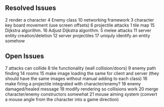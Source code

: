 ## Resolved Issues ##
2 render a character
4 Enemy class
10 networking framework
3 character key board movement (use screen offsets)
6 projectile attacks
1 tile map
15 Dijkstra algorithm.
16 Adjust Dijkstra algorithm.
5 melee attacks
11 server entity creation/deletion
12 server projectiles
17 uniquly identify an entity somehow


## Open Issues ##
7 attacks can collide
8 tile functionality (wall collision/doors)
9 enemy path finding
14 rooms
15 make image loading the same for client and server (they should have the same images without manual adding to each class)
16 make firing a projectile integrated with character/enemy?
18 enemy damaged/healed message
19 modify rendering so collisions work
20 merge character/enemy constructors somewhat
21 mouse aiming system (convert a mouse angle from the character into a game direction)


